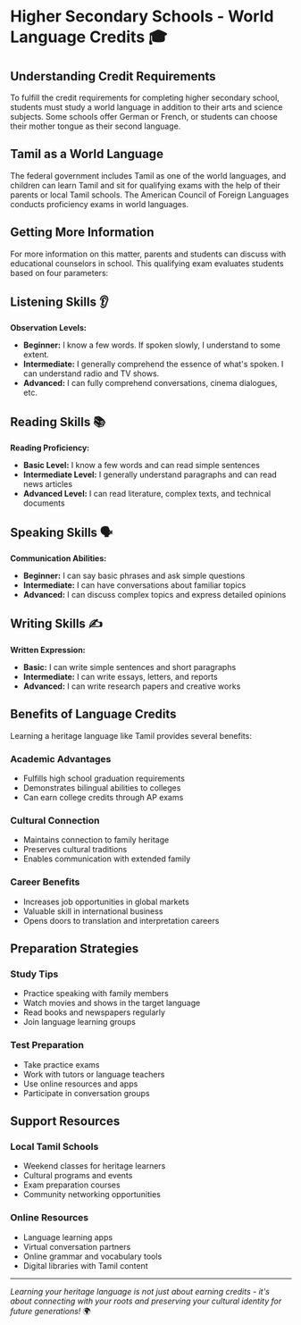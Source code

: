 # Higher Secondary Schools - World Language Credits 🎓

## Understanding Credit Requirements

To fulfill the credit requirements for completing higher secondary school, students must study a world language in addition to their arts and science subjects. Some schools offer German or French, or students can choose their mother tongue as their second language.

## Tamil as a World Language

The federal government includes Tamil as one of the world languages, and children can learn Tamil and sit for qualifying exams with the help of their parents or local Tamil schools. The American Council of Foreign Languages conducts proficiency exams in world languages.

## Getting More Information

For more information on this matter, parents and students can discuss with educational counselors in school. This qualifying exam evaluates students based on four parameters:

## Listening Skills 👂

**Observation Levels:**
- **Beginner:** I know a few words. If spoken slowly, I understand to some extent.
- **Intermediate:** I generally comprehend the essence of what's spoken. I can understand radio and TV shows.
- **Advanced:** I can fully comprehend conversations, cinema dialogues, etc.

## Reading Skills 📚

**Reading Proficiency:**
- **Basic Level:** I know a few words and can read simple sentences
- **Intermediate Level:** I generally understand paragraphs and can read news articles
- **Advanced Level:** I can read literature, complex texts, and technical documents

## Speaking Skills 🗣️

**Communication Abilities:**
- **Beginner:** I can say basic phrases and ask simple questions
- **Intermediate:** I can have conversations about familiar topics
- **Advanced:** I can discuss complex topics and express detailed opinions

## Writing Skills ✍️

**Written Expression:**
- **Basic:** I can write simple sentences and short paragraphs
- **Intermediate:** I can write essays, letters, and reports
- **Advanced:** I can write research papers and creative works

## Benefits of Language Credits

Learning a heritage language like Tamil provides several benefits:

### Academic Advantages
- Fulfills high school graduation requirements
- Demonstrates bilingual abilities to colleges
- Can earn college credits through AP exams

### Cultural Connection
- Maintains connection to family heritage
- Preserves cultural traditions
- Enables communication with extended family

### Career Benefits
- Increases job opportunities in global markets
- Valuable skill in international business
- Opens doors to translation and interpretation careers

## Preparation Strategies

### Study Tips
- Practice speaking with family members
- Watch movies and shows in the target language
- Read books and newspapers regularly
- Join language learning groups

### Test Preparation
- Take practice exams
- Work with tutors or language teachers
- Use online resources and apps
- Participate in conversation groups

## Support Resources

### Local Tamil Schools
- Weekend classes for heritage learners
- Cultural programs and events
- Exam preparation courses
- Community networking opportunities

### Online Resources
- Language learning apps
- Virtual conversation partners
- Online grammar and vocabulary tools
- Digital libraries with Tamil content

---

*Learning your heritage language is not just about earning credits - it's about connecting with your roots and preserving your cultural identity for future generations!* 🌍